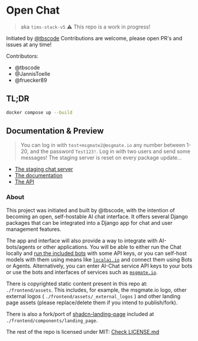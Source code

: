 # Open Chat

>  aka `tims-stack-v5` :warning: This repo is a work in progress!

Initiated by [@tbscode](https://github.com/tbscode/)
Contributions are welcome, please open PR's and issues at any time!

Contributors:
- @tbscode
- @JannisToelle
- @fruecker89

## TL;DR

```bash
docker compose up --build
```

## Documentation & Preview

> You can log in with `test+msgmate2@msgmate.io` any number between 1-20, and the password `Test123!`.
> Log in with two users and send some messages! The staging server is reset on every package update...

- [The staging chat server](https://staging-open-chat.msgmate.io/)
- [The documentation](https://staging-open-chat.msgmate.io/docs)
- [The API](https://staging-open-chat.msgmate.io/api/schema/redoc/)

### About

This project was initiated and built by @tbscode, with the intention of becoming an open, self-hostable AI chat interface. It offers several Django packages that can be integrated into a Django app for chat and user management features.

The app and interface will also provide a way to integrate with AI-bots/agents or other applications. You will be able to either run the Chat locally and [run the included bots](todo) with some API keys, or you can self-host models with them using means like [`localai.io`](https://localai.io) and connect them using Bots or Agents. Alternatively, you can enter AI-Chat service API keys to your bots or use the bots and interfaces of services such as [`msgmate.io`](https://msgmate.io).

There is copyrighted static content present in this repo at: `./frontend/assets`. This includes, for example, the msgmate.io logo, other external logos ( `./frontend/assets/_external_logos` ) and other landing page assets (please replace/delete them if you intend to publish/fork).

There is also a fork/port of [shadcn-landing-page](https://github.com/leoMirandaa/shadcn-landing-page/tree/main) included at `./frontend/components/landing_page`.

The rest of the repo is licensed under MIT: [Check LICENSE.md](./LICENSE.md)
